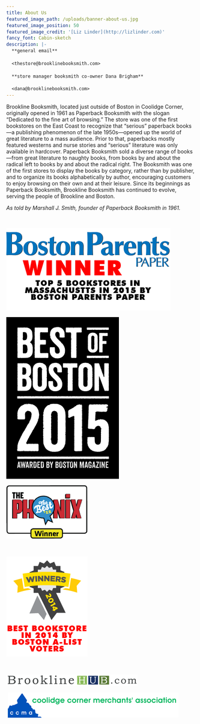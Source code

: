```yaml
---
title: About Us
featured_image_path: /uploads/banner-about-us.jpg
featured_image_position: 50
featured_image_credit: '[Liz Linder](http://lizlinder.com)'
fancy_font: Cabin-sketch
description: |-
  **general email**

  <thestore@brooklinebooksmith.com>

  **store manager booksmith co-owner Dana Brigham**

  <dana@brooklinebooksmith.com>
---
```


Brookline Booksmith, located just outside of Boston in Coolidge Corner, originally opened in 1961 as Paperback Booksmith with the slogan “Dedicated to the fine art of browsing.” The store was one of the first bookstores on the East Coast to recognize that “serious” paperback books—a publishing phenomenon of the late 1950s—opened up the world of great literature to a mass audience. Prior to that, paperbacks mostly featured westerns and nurse stories and “serious” literature was only available in hardcover. Paperback Booksmith sold a diverse range of books—from great literature to naughty books, from books by and about the radical left to books by and about the radical right. The Booksmith was one of the first stores to display the books by category, rather than by publisher, and to organize its books alphabetically by author, encouraging customers to enjoy browsing on their own and at their leisure. Since its beginnings as Paperback Booksmith, Brookline Booksmith has continued to evolve, serving the people of Brookline and Boston.

*As told by Marshall J. Smith, founder of Paperback Booksmith in 1961.*

&nbsp;

[![](/uploads/versions/bostonparents---x----437-220x---.png)](http://bostonparentspaper.com/article/top-5-book-stores-in-massachusetts-in-2015.html)

[![](/uploads/versions/bob-clean-stack-year-solid---x----300-430x---.png)](http://www.bestofboston.com/winners/)

[![](/uploads/versions/pheonix-best-2012---x----216-142x---.png)](http://contests.thephoenix.com/thebest/boston/2012/results/shop/bookstore,-new/)

&nbsp;

[![](/uploads/versions/winner-ribbon---x----217-266x---.png)](http://boston.cityvoter.com/award/brookline-booksmith-best-bookstore-2014/776022)

&nbsp;

[![Brookline HUB](/uploads/versions/brookline-hub-com-logo-tagline-8001---x----350-30x---.png)](http://www.brooklinehub.com/)

&nbsp;[![](/uploads/versions/ccma---x----454-67x---.png)](http://www.coolidgecornermerchants.com/index.php)